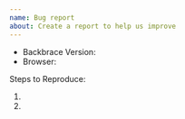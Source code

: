 ```yaml
---
name: Bug report
about: Create a report to help us improve
---
```


<!-- Please search existing issues to avoid creating duplicates. -->

- Backbrace Version:
- Browser:

Steps to Reproduce:

1.
2.
